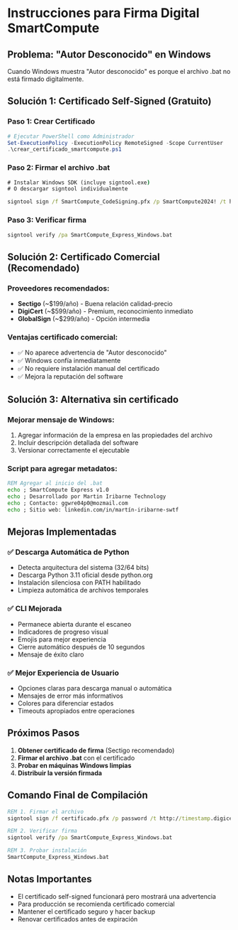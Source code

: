 # Instrucciones para Firma Digital SmartCompute

## Problema: "Autor Desconocido" en Windows

Cuando Windows muestra "Autor desconocido" es porque el archivo .bat no está firmado digitalmente.

## Solución 1: Certificado Self-Signed (Gratuito)

### Paso 1: Crear Certificado
```powershell
# Ejecutar PowerShell como Administrador
Set-ExecutionPolicy -ExecutionPolicy RemoteSigned -Scope CurrentUser
.\crear_certificado_smartcompute.ps1
```

### Paso 2: Firmar el archivo .bat
```cmd
# Instalar Windows SDK (incluye signtool.exe)
# O descargar signtool individualmente

signtool sign /f SmartCompute_CodeSigning.pfx /p SmartCompute2024! /t http://timestamp.digicert.com SmartCompute_Express_Windows.bat
```

### Paso 3: Verificar firma
```cmd
signtool verify /pa SmartCompute_Express_Windows.bat
```

## Solución 2: Certificado Comercial (Recomendado)

### Proveedores recomendados:
- **Sectigo** (~$199/año) - Buena relación calidad-precio
- **DigiCert** (~$599/año) - Premium, reconocimiento inmediato
- **GlobalSign** (~$299/año) - Opción intermedia

### Ventajas certificado comercial:
- ✅ No aparece advertencia de "Autor desconocido"
- ✅ Windows confía inmediatamente
- ✅ No requiere instalación manual del certificado
- ✅ Mejora la reputación del software

## Solución 3: Alternativa sin certificado

### Mejorar mensaje de Windows:
1. Agregar información de la empresa en las propiedades del archivo
2. Incluir descripción detallada del software
3. Versionar correctamente el ejecutable

### Script para agregar metadatos:
```bat
REM Agregar al inicio del .bat
echo ; SmartCompute Express v1.0
echo ; Desarrollado por Martin Iribarne Technology
echo ; Contacto: ggwre04p0@mozmail.com
echo ; Sitio web: linkedin.com/in/martín-iribarne-swtf
```

## Mejoras Implementadas

### ✅ Descarga Automática de Python
- Detecta arquitectura del sistema (32/64 bits)
- Descarga Python 3.11 oficial desde python.org
- Instalación silenciosa con PATH habilitado
- Limpieza automática de archivos temporales

### ✅ CLI Mejorada
- Permanece abierta durante el escaneo
- Indicadores de progreso visual
- Emojis para mejor experiencia
- Cierre automático después de 10 segundos
- Mensaje de éxito claro

### ✅ Mejor Experiencia de Usuario
- Opciones claras para descarga manual o automática
- Mensajes de error más informativos
- Colores para diferenciar estados
- Timeouts apropiados entre operaciones

## Próximos Pasos

1. **Obtener certificado de firma** (Sectigo recomendado)
2. **Firmar el archivo .bat** con el certificado
3. **Probar en máquinas Windows limpias**
4. **Distribuir la versión firmada**

## Comando Final de Compilación

```cmd
REM 1. Firmar el archivo
signtool sign /f certificado.pfx /p password /t http://timestamp.digicert.com SmartCompute_Express_Windows.bat

REM 2. Verificar firma
signtool verify /pa SmartCompute_Express_Windows.bat

REM 3. Probar instalación
SmartCompute_Express_Windows.bat
```

## Notas Importantes

- El certificado self-signed funcionará pero mostrará una advertencia
- Para producción se recomienda certificado comercial
- Mantener el certificado seguro y hacer backup
- Renovar certificados antes de expiración